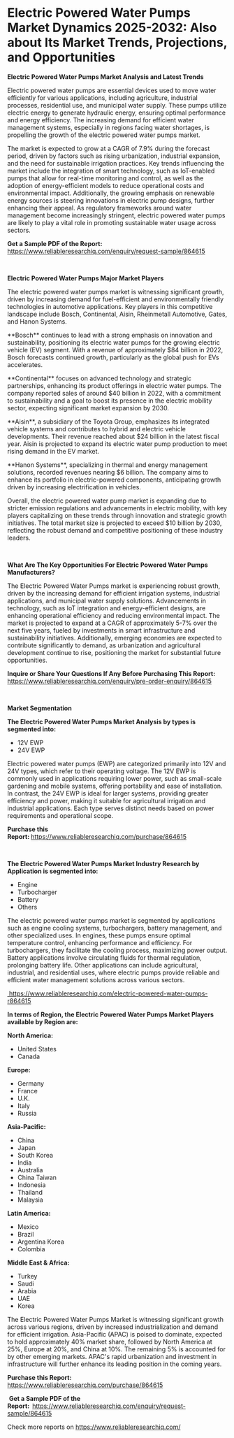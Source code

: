 <p><h1>Electric Powered Water Pumps Market Dynamics 2025-2032: Also about Its Market Trends, Projections, and Opportunities</h1></p><p><strong>Electric Powered Water Pumps Market Analysis and Latest Trends</strong></p>
<p><p>Electric powered water pumps are essential devices used to move water efficiently for various applications, including agriculture, industrial processes, residential use, and municipal water supply. These pumps utilize electric energy to generate hydraulic energy, ensuring optimal performance and energy efficiency. The increasing demand for efficient water management systems, especially in regions facing water shortages, is propelling the growth of the electric powered water pumps market.</p><p>The market is expected to grow at a CAGR of 7.9% during the forecast period, driven by factors such as rising urbanization, industrial expansion, and the need for sustainable irrigation practices. Key trends influencing the market include the integration of smart technology, such as IoT-enabled pumps that allow for real-time monitoring and control, as well as the adoption of energy-efficient models to reduce operational costs and environmental impact. Additionally, the growing emphasis on renewable energy sources is steering innovations in electric pump designs, further enhancing their appeal. As regulatory frameworks around water management become increasingly stringent, electric powered water pumps are likely to play a vital role in promoting sustainable water usage across sectors.</p></p>
<p><strong>Get a Sample PDF of the Report:&nbsp;</strong> <a href="https://www.reliableresearchiq.com/enquiry/request-sample/864615?utm_campaign=3524&utm_medium=2&utm_source=Github&utm_content=ia&utm_term=10042025&utm_id=electric-powered-water-pumps">https://www.reliableresearchiq.com/enquiry/request-sample/864615</a></p>
<p>&nbsp;</p>
<p><strong>Electric Powered Water Pumps Major Market Players</strong></p>
<p><p>The electric powered water pumps market is witnessing significant growth, driven by increasing demand for fuel-efficient and environmentally friendly technologies in automotive applications. Key players in this competitive landscape include Bosch, Continental, Aisin, Rheinmetall Automotive, Gates, and Hanon Systems.</p><p>**Bosch** continues to lead with a strong emphasis on innovation and sustainability, positioning its electric water pumps for the growing electric vehicle (EV) segment. With a revenue of approximately $84 billion in 2022, Bosch forecasts continued growth, particularly as the global push for EVs accelerates.</p><p>**Continental** focuses on advanced technology and strategic partnerships, enhancing its product offerings in electric water pumps. The company reported sales of around $40 billion in 2022, with a commitment to sustainability and a goal to boost its presence in the electric mobility sector, expecting significant market expansion by 2030.</p><p>**Aisin**, a subsidiary of the Toyota Group, emphasizes its integrated vehicle systems and contributes to hybrid and electric vehicle developments. Their revenue reached about $24 billion in the latest fiscal year. Aisin is projected to expand its electric water pump production to meet rising demand in the EV market.</p><p>**Hanon Systems**, specializing in thermal and energy management solutions, recorded revenues nearing $6 billion. The company aims to enhance its portfolio in electric-powered components, anticipating growth driven by increasing electrification in vehicles.</p><p>Overall, the electric powered water pump market is expanding due to stricter emission regulations and advancements in electric mobility, with key players capitalizing on these trends through innovation and strategic growth initiatives. The total market size is projected to exceed $10 billion by 2030, reflecting the robust demand and competitive positioning of these industry leaders.</p></p>
<p>&nbsp;</p>
<p><strong>What Are The Key Opportunities For Electric Powered Water Pumps Manufacturers?</strong></p>
<p><p>The Electric Powered Water Pumps market is experiencing robust growth, driven by the increasing demand for efficient irrigation systems, industrial applications, and municipal water supply solutions. Advancements in technology, such as IoT integration and energy-efficient designs, are enhancing operational efficiency and reducing environmental impact. The market is projected to expand at a CAGR of approximately 5-7% over the next five years, fueled by investments in smart infrastructure and sustainability initiatives. Additionally, emerging economies are expected to contribute significantly to demand, as urbanization and agricultural development continue to rise, positioning the market for substantial future opportunities.</p></p>
<p><strong>Inquire or Share Your Questions If Any Before Purchasing This Report:</strong> <a href="https://www.reliableresearchiq.com/enquiry/pre-order-enquiry/864615?utm_campaign=3524&utm_medium=2&utm_source=Github&utm_content=ia&utm_term=10042025&utm_id=electric-powered-water-pumps">https://www.reliableresearchiq.com/enquiry/pre-order-enquiry/864615</a></p>
<p>&nbsp;</p>
<p><strong>Market Segmentation</strong></p>
<p><strong>The Electric Powered Water Pumps Market Analysis by types is segmented into:</strong></p>
<p><ul><li>12V EWP</li><li>24V EWP</li></ul></p>
<p><p>Electric powered water pumps (EWP) are categorized primarily into 12V and 24V types, which refer to their operating voltage. The 12V EWP is commonly used in applications requiring lower power, such as small-scale gardening and mobile systems, offering portability and ease of installation. In contrast, the 24V EWP is ideal for larger systems, providing greater efficiency and power, making it suitable for agricultural irrigation and industrial applications. Each type serves distinct needs based on power requirements and operational scope.</p></p>
<p><strong>Purchase this Report:&nbsp;</strong><a href="https://www.reliableresearchiq.com/purchase/864615?utm_campaign=3524&utm_medium=2&utm_source=Github&utm_content=ia&utm_term=10042025&utm_id=electric-powered-water-pumps">https://www.reliableresearchiq.com/purchase/864615</a></p>
<p>&nbsp;</p>
<p><strong>The Electric Powered Water Pumps Market Industry Research by Application is segmented into:</strong></p>
<p><ul><li>Engine</li><li>Turbocharger</li><li>Battery</li><li>Others</li></ul></p>
<p><p>The electric powered water pumps market is segmented by applications such as engine cooling systems, turbochargers, battery management, and other specialized uses. In engines, these pumps ensure optimal temperature control, enhancing performance and efficiency. For turbochargers, they facilitate the cooling process, maximizing power output. Battery applications involve circulating fluids for thermal regulation, prolonging battery life. Other applications can include agricultural, industrial, and residential uses, where electric pumps provide reliable and efficient water management solutions across various sectors.</p></p>
<p><a href="https://www.reliableresearchiq.com/electric-powered-water-pumps-r864615?utm_campaign=3524&utm_medium=2&utm_source=Github&utm_content=ia&utm_term=10042025&utm_id=electric-powered-water-pumps">&nbsp;https://www.reliableresearchiq.com/electric-powered-water-pumps-r864615</a></p>
<p><strong>In terms of Region, the Electric Powered Water Pumps Market Players available by Region are:</strong></p>
<p>
    <p> <strong> North America: </strong>
        <ul>
            <li>United States</li>
            <li>Canada</li>
        </ul>
        </p> 
    <p> <strong> Europe: </strong>
        <ul>
            <li>Germany</li>
            <li>France</li>
            <li>U.K.</li>
            <li>Italy</li>
            <li>Russia</li>
        </ul>
        </p> 
    <p> <strong> Asia-Pacific: </strong>
        <ul>
            <li>China</li>
            <li>Japan</li>
            <li>South Korea</li>
            <li>India</li>
            <li>Australia</li>
            <li>China Taiwan</li>
            <li>Indonesia</li>
            <li>Thailand</li>
            <li>Malaysia</li>
        </ul>
        </p> 
    <p> <strong> Latin America: </strong>
        <ul>
            <li>Mexico</li>
            <li>Brazil</li>
            <li>Argentina Korea</li>
            <li>Colombia</li>
        </ul>
        </p> 
    <p> <strong> Middle East & Africa: </strong>
        <ul>
            <li>Turkey</li>
            <li>Saudi</li>
            <li>Arabia</li>
            <li>UAE</li>
            <li>Korea</li>
        </ul>
    </p>
    </p>
<p><p>The Electric Powered Water Pumps Market is witnessing significant growth across various regions, driven by increased industrialization and demand for efficient irrigation. Asia-Pacific (APAC) is poised to dominate, expected to hold approximately 40% market share, followed by North America at 25%, Europe at 20%, and China at 10%. The remaining 5% is accounted for by other emerging markets. APAC's rapid urbanization and investment in infrastructure will further enhance its leading position in the coming years.</p></p>
<p><strong>Purchase this Report: </strong><a href="https://www.reliableresearchiq.com/purchase/864615?utm_campaign=3524&utm_medium=2&utm_source=Github&utm_content=ia&utm_term=10042025&utm_id=electric-powered-water-pumps">https://www.reliableresearchiq.com/purchase/864615</a></p>
<p>&nbsp;<strong>Get a Sample PDF of the Report:&nbsp;&nbsp;</strong><a href="https://www.reliableresearchiq.com/enquiry/request-sample/864615?utm_campaign=3524&utm_medium=2&utm_source=Github&utm_content=ia&utm_term=10042025&utm_id=electric-powered-water-pumps">https://www.reliableresearchiq.com/enquiry/request-sample/864615</a></p>
<p><strong></strong></p>
<p>Check more reports on <a href="https://www.reliableresearchiq.com/?utm_campaign=3524&utm_medium=2&utm_source=Github&utm_content=ia&utm_term=10042025&utm_id=electric-powered-water-pumps">https://www.reliableresearchiq.com/</a></p>